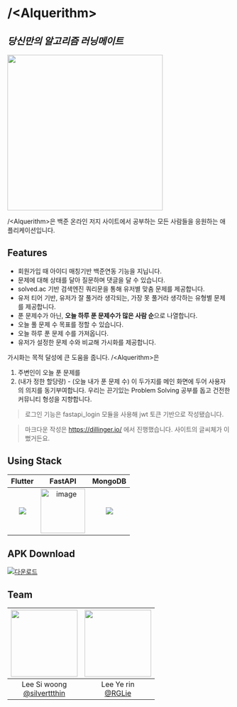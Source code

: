 # \/\<Alquerithm\>
## _당신만의 알고리즘 러닝메이트_


<img src="https://github.com/silverttthin/Scrumble/assets/83443857/b152214d-19a8-4796-b350-c3b48841e4b5" width=350>

/\<Alquerithm\>은 백준 온라인 저지 사이트에서 공부하는 모든 사람들을 응원하는 애플리케이션입니다.


## Features
- 회원가입 때 아이디 매칭기반 백준연동 기능을 지닙니다.
- 문제에 대해 상태를 달아 질문하며 댓글을 달 수 있습니다.
- solved.ac 기반 검색엔진 쿼리문을 통해 유저별 맞춤 문제를 제공합니다.
- 유저 티어 기반, 유저가 잘 풀거라 생각되는, 가장 못 풀거라 생각하는 유형별 문제를 제공합니다.
- 푼 문제수가 아닌, **오늘 하루 푼 문제수가 많은 사람 순**으로 나열합니다.
- 오늘 풀 문제 수 목표를 정할 수 있습니다.
- 오늘 하루 푼 문제 수를 가져옵니다. 
- 유저가 설정한 문제 수와 비교해 가시화를 제공합니다.

가시화는 목적 달성에 큰 도움을 줍니다. 
\/\<Alquerithm\>은
1. 주변인이 오늘 푼 문제를
2. (내가 정한 할당량) - (오늘 내가 푼 문제 수)
이 두가지를 메인 화면에 두어 사용자의 의지를 동기부여합니다.
우리는 끈기있는 Problem Solving 공부를 돕고 건전한 커뮤니티 형성을 지향합니다.

> 로그인 기능은 fastapi_login 모듈을 사용해
> jwt 토큰 기반으로 작성됐습니다.

> 마크다운 작성은 https://dillinger.io/ 에서 진행했습니다. 사이트의 글씨체가 이뻤거든요.

## Using Stack

Flutter            |  FastAPI            | MongoDB
:-------------------------:|:-------------------------:|:-----------------------------:
![](https://img.icons8.com/?size=100&id=pCvIfmctRaY8&format=png&color=000000)  |  <img width="100" alt="image" src="https://github.com/silverttthin/Scrumble/assets/83443857/61f28bd5-6e35-4c21-bc5c-870c76a9a008"> | ![](https://img.icons8.com/?size=100&id=bosfpvRzNOG8&format=png&color=000000)

## APK Download


[![다운로드](https://img.shields.io/badge/다운로드-APK-blue)](https://drive.google.com/file/d/1Kp7FXI-9J2W063L1oiIHZ2XKGPJOnGnl/view?usp=drive_link)
## Team

|<img src="https://avatars.githubusercontent.com/u/83443857?v=4" width="150" height="150"/>|<img src="https://avatars.githubusercontent.com/u/24761111?v=4" width="150" height="150"/>|
|:-:|:-:|
|Lee Si woong<br/>[@silverttthin](https://github.com/silverttthin)|Lee Ye rin<br/>[@RGLie](https://github.com/abrastone)|



